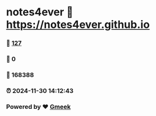 # notes4ever :link: https://notes4ever.github.io 
### :page_facing_up: [127](https://notes4ever.github.io/tag.html) 
### :speech_balloon: 0 
### :hibiscus: 168388 
### :alarm_clock: 2024-11-30 14:12:43 
### Powered by :heart: [Gmeek](https://github.com/Meekdai/Gmeek)
